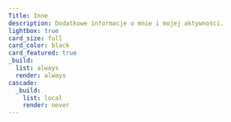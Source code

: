 ```yaml
---
Title: Inne
description: Dodatkowe informacje o mnie i mojej aktywności.
lightbox: true
card_size: full
card_color: black
card_featured: true
_build:
  list: always
  render: always
cascade:
  _build:
    list: local
    render: never
---
```

